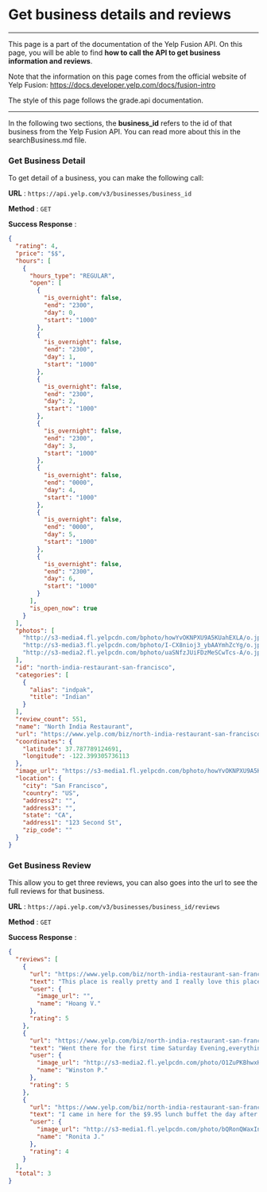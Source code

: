 # Get business details and reviews

-----------------------------------
This page is a part of the documentation of the
Yelp Fusion API. On this page, you will be able to find **how to call the API to get business information and reviews**.

Note that the information on this page comes from the official website of Yelp Fusion: https://docs.developer.yelp.com/docs/fusion-intro

The style of this page follows the grade.api documentation.
___________________________________
In the following two sections, the **business_id** refers to the id of that business from the Yelp Fusion API. You can read more about this in the searchBusiness.md file.

### Get Business Detail
To get detail of a business, you can make the following call:

**URL** : `https://api.yelp.com/v3/businesses/business_id`

**Method** : `GET`

**Success Response** :

```json
{
  "rating": 4,
  "price": "$$",
  "hours": [
    {
      "hours_type": "REGULAR",
      "open": [
        {
          "is_overnight": false,
          "end": "2300",
          "day": 0,
          "start": "1000"
        },
        {
          "is_overnight": false,
          "end": "2300",
          "day": 1,
          "start": "1000"
        },
        {
          "is_overnight": false,
          "end": "2300",
          "day": 2,
          "start": "1000"
        },
        {
          "is_overnight": false,
          "end": "2300",
          "day": 3,
          "start": "1000"
        },
        {
          "is_overnight": false,
          "end": "0000",
          "day": 4,
          "start": "1000"
        },
        {
          "is_overnight": false,
          "end": "0000",
          "day": 5,
          "start": "1000"
        },
        {
          "is_overnight": false,
          "end": "2300",
          "day": 6,
          "start": "1000"
        }
      ],
      "is_open_now": true
    }
  ],
  "photos": [
    "http://s3-media4.fl.yelpcdn.com/bphoto/howYvOKNPXU9A5KUahEXLA/o.jpg",
    "http://s3-media3.fl.yelpcdn.com/bphoto/I-CX8nioj3_ybAAYmhZcYg/o.jpg",
    "http://s3-media2.fl.yelpcdn.com/bphoto/uaSNfzJUiFDzMeSCwTcs-A/o.jpg"
  ],
  "id": "north-india-restaurant-san-francisco",
  "categories": [
    {
      "alias": "indpak",
      "title": "Indian"
    }
  ],
  "review_count": 551,
  "name": "North India Restaurant",
  "url": "https://www.yelp.com/biz/north-india-restaurant-san-francisco",
  "coordinates": {
    "latitude": 37.787789124691,
    "longitude": -122.399305736113
  },
  "image_url": "https://s3-media1.fl.yelpcdn.com/bphoto/howYvOKNPXU9A5KUahEXLA/o.jpg",
  "location": {
    "city": "San Francisco",
    "country": "US",
    "address2": "",
    "address3": "",
    "state": "CA",
    "address1": "123 Second St",
    "zip_code": ""
  }
}
```

### Get Business Review
This allow you to get three reviews, you can also goes into the url to see the full reviews for that business.

**URL** : `https://api.yelp.com/v3/businesses/business_id/reviews`

**Method** : `GET`

**Success Response** :

```json
{
  "reviews": [
    {
      "url": "https://www.yelp.com/biz/north-india-restaurant-san-francisco?hrid=AeVAkQgueu6JtYtU4r3Jrg",
      "text": "This place is really pretty and I really love this place. My friends and me came here yesterday. The food is superb, the service is impeccable (mostly) and...",
      "user": {
        "image_url": "",
        "name": "Hoang V."
      },
      "rating": 5
    },
    {
      "url": "https://www.yelp.com/biz/north-india-restaurant-san-francisco?hrid=6tsz9tl7HAiOcYj_fGrsCg",
      "text": "Went there for the first time Saturday Evening,everything is great, the ambiance is outstanding for this location, tried the mulliatawny soup for starters...",
      "user": {
        "image_url": "http://s3-media2.fl.yelpcdn.com/photo/O1ZuPKBhwxHAT60XZksWHQ/o.jpg",
        "name": "Winston P."
      },
      "rating": 5
    },
    {
      "url": "https://www.yelp.com/biz/north-india-restaurant-san-francisco?hrid=3b3-zDKfomV-1qR3Z0jmQw",
      "text": "I came in here for the $9.95 lunch buffet the day after it opened.  It is the old Tara space and I like how it has been opened up to accommodate many more...",
      "user": {
        "image_url": "http://s3-media1.fl.yelpcdn.com/photo/bQRonQWaxInb7eKAtMjf3A/o.jpg",
        "name": "Ronita J."
      },
      "rating": 4
    }
  ],
  "total": 3
}
```